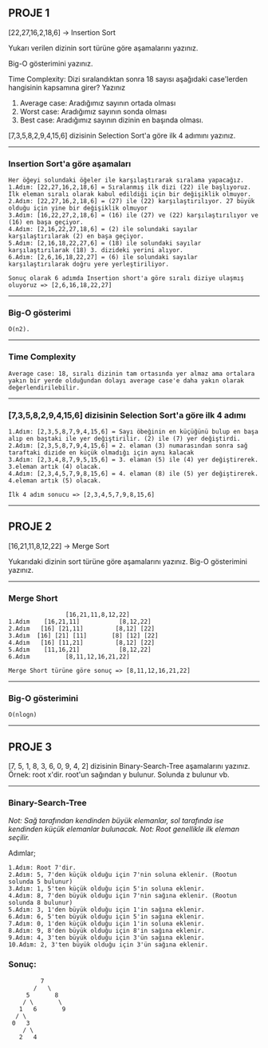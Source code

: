 ## PROJE 1

[22,27,16,2,18,6] -> Insertion Sort

Yukarı verilen dizinin sort türüne göre aşamalarını yazınız.

Big-O gösterimini yazınız.

Time Complexity: Dizi sıralandıktan sonra 18 sayısı aşağıdaki case'lerden hangisinin kapsamına girer? Yazınız

1. Average case: Aradığımız sayının ortada olması
2. Worst case: Aradığımız sayının sonda olması
3. Best case: Aradığımız sayının dizinin en başında olması.

[7,3,5,8,2,9,4,15,6] dizisinin Selection Sort'a göre ilk 4 adımını yazınız.

----------------------------------------------------------------

### Insertion Sort'a göre aşamaları
```
Her öğeyi solundaki öğeler ile karşılaştırarak sıralama yapacağız.
1.Adım: [22,27,16,2,18,6] = Sıralanmış ilk dizi (22) ile başlıyoruz. İlk eleman sıralı olarak kabul edildiği için bir değişiklik olmuyor.
2.Adım: [22,27,16,2,18,6] = (27) ile (22) karşılaştırılıyor. 27 büyük olduğu için yine bir değişiklik olmuyor
3.Adım: [16,22,27,2,18,6] = (16) ile (27) ve (22) karşılaştırılıyor ve (16) en başa geçiyor.
4.Adım: [2,16,22,27,18,6] = (2) ile solundaki sayılar karşılaştırılarak (2) en başa geçiyor.
5.Adım: [2,16,18,22,27,6] = (18) ile solundaki sayılar karşılaştırılarak (18) 3. dizideki yerini alıyor.
6.Adım: [2,6,16,18,22,27] = (6) ile solundaki sayılar karşılaştırılarak doğru yere yerleştiriliyor.

Sonuç olarak 6 adımda Insertion short'a göre sıralı diziye ulaşmış oluyoruz => [2,6,16,18,22,27]
```
----------------------------------------------------------------

### Big-O gösterimi
```
O(n2).
```
----------------------------------------------------------------

### Time Complexity
```
Average case: 18, sıralı dizinin tam ortasında yer almaz ama ortalara yakın bir yerde olduğundan dolayı average case'e daha yakın olarak değerlendirilebilir.
```
----------------------------------------------------------------

### [7,3,5,8,2,9,4,15,6] dizisinin Selection Sort'a göre ilk 4 adımı
```
1.Adım: [2,3,5,8,7,9,4,15,6] = Sayı öbeğinin en küçüğünü bulup en başa alıp en baştaki ile yer değiştirilir. (2) ile (7) yer değiştirdi.
2.Adım: [2,3,5,8,7,9,4,15,6] = 2. elaman (3) numarasından sonra sağ taraftaki dizide en küçük olmadığı için aynı kalacak
3.Adım: [2,3,4,8,7,9,5,15,6] = 3. elaman (5) ile (4) yer değiştirerek. 3.eleman artık (4) olacak.
4.Adım: [2,3,4,5,7,9,8,15,6] = 4. elaman (8) ile (5) yer değiştirerek. 4.eleman artık (5) olacak.

İlk 4 adım sonucu => [2,3,4,5,7,9,8,15,6]
```
----------------------------------------------------------------

## PROJE 2

[16,21,11,8,12,22] -> Merge Sort

Yukarıdaki dizinin sort türüne göre aşamalarını yazınız.
Big-O gösterimini yazınız.

----------------------------------------------------------------

### Merge Short
```
                [16,21,11,8,12,22]
1.Adım    [16,21,11]           [8,12,22]
2.Adım   [16] [21,11]         [8,12] [22]
3.Adım  [16] [21] [11]       [8] [12] [22]
4.Adım   [16] [11,21]         [8,12] [22]
5.Adım    [11,16,21]           [8,12,22]
6.Adım          [8,11,12,16,21,22]
          
Merge Short türüne göre sonuç => [8,11,12,16,21,22]
```
----------------------------------------------------------------

### Big-O gösterimini
```
O(nlogn)
```
----------------------------------------------------------------

## PROJE 3

[7, 5, 1, 8, 3, 6, 0, 9, 4, 2] dizisinin Binary-Search-Tree aşamalarını yazınız.
Örnek: root x'dir. root'un sağından y bulunur. Solunda z bulunur vb.

----------------------------------------------------------------

### Binary-Search-Tree

*Not: Sağ tarafından kendinden büyük elemanlar, sol tarafında ise kendinden küçük elemanlar bulunacak.*
*Not: Root genellikle ilk eleman seçilir.*

Adımlar;
```
1.Adım: Root 7'dir.
2.Adım: 5, 7'den küçük olduğu için 7'nin soluna eklenir. (Rootun solunda 5 bulunur)
3.Adım: 1, 5'ten küçük olduğu için 5'in soluna eklenir.
4.Adım: 8, 7'den büyük olduğu için 7'nin sağına eklenir. (Rootun solunda 8 bulunur)
5.Adım: 3, 1'den büyük olduğu için 1'in sağına eklenir.
6.Adım: 6, 5'ten büyük olduğu için 5'in sağına eklenir.
7.Adım: 0, 1'den küçük olduğu için 1'in soluna eklenir.
8.Adım: 9, 8'den büyük olduğu için 8'in sağına eklenir.
9.Adım: 4, 3'ten büyük olduğu için 3'ün sağına eklenir.
10.Adım: 2, 3'ten büyük olduğu için 3'ün sağına eklenir.
```

### Sonuç:
```
         7
       /   \
     5       8
    / \       \
   1   6       9
  / \
 0   3
    / \
   2   4
```
